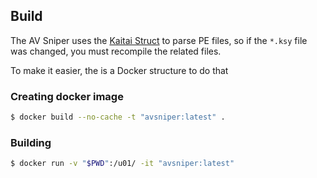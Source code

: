 
## Build
The AV Sniper uses the [Kaitai Struct](http://doc.kaitai.io/) to parse PE files, so if the `*.ksy` file was changed, you must recompile the related files.

To make it easier, the is a Docker structure to do that 

### Creating docker image

```bash
$ docker build --no-cache -t "avsniper:latest" .
```

### Building 
```bash
$ docker run -v "$PWD":/u01/ -it "avsniper:latest"
```
